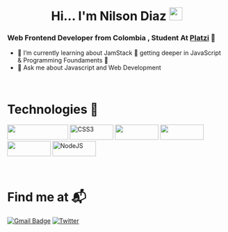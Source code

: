 <h1 align="center"> Hi...  I'm Nilson Diaz <img src="https://emojis.slackmojis.com/emojis/images/1563480763/5999/meow_party.gif?1563480763" width="30px"> </h1>

###  Web Frontend Developer from Colombia , Student At [Platzi](https://platzi.com/p/NilsonKr/) 💚 

- 🌱 I’m currently learning about JamStack 🦄 getting deeper in JavaScript & Programming Foundaments 💛
- 💬 Ask me about Javascript and Web Development
<br />

# Technologies 🔮

<img src="https://img.shields.io/badge/JavaScript-323330?style=for-the-badge&logo=javascript&logoColor=F7DF1E" width="140px" height="35"> <img alt="CSS3" src="https://img.shields.io/badge/css3-%231572B6.svg?style=for-the-badge&logo=css3&logoColor=white" width="100px" height="35"/> <img src="https://img.shields.io/badge/Sass-CC6699?style=for-the-badge&logo=sass&logoColor=white" width="100px" height="35"> <img src="https://img.shields.io/badge/React-20232A?style=for-the-badge&logo=react&logoColor=61DAFB" width="100px" height="35"> <img src="https://img.shields.io/badge/Redux-593D88?style=for-the-badge&logo=redux&logoColor=white" width="100px" height="35" > <img alt="NodeJS" src="https://img.shields.io/badge/node.js-%2343853D.svg?style=for-the-badge&logo=node-dot-js&logoColor=white" width="100px" height="35"/>


<!-- # GitHub Stats 🌌

<img src="https://github-readme-stats.vercel.app/api?username=nilsonkr&show_icons=true&icon_color=fff&bg_color=DEG,000,6930c3&title_color=96FF85&text_color=fff&" width="500px" height="250px"/> -->

<br />

# Find me at 📬 

[![Gmail Badge](https://img.shields.io/badge/Gmail-D14836?style=for-the-badge&logo=gmail&logoColor=white)](mailto:nilson444diaz@gmail.com)
[![Twitter](https://img.shields.io/badge/Nilson_kr-%231DA1F2.svg?style=for-the-badge&logo=Twitter&logoColor=white)](https://twitter.com/Nilson_Kr)


